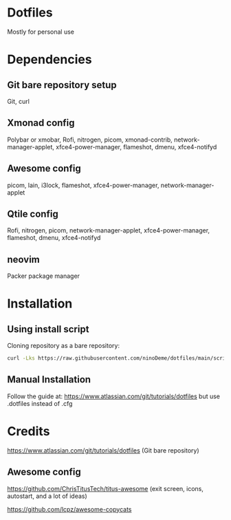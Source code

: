 # Dotfiles

Mostly for personal use

# Dependencies
## Git bare repository setup

Git, curl

## Xmonad config

Polybar or xmobar, Rofi, nitrogen, picom, xmonad-contrib, network-manager-applet, xfce4-power-manager, flameshot, dmenu, xfce4-notifyd

## Awesome config

picom, lain, i3lock, flameshot, xfce4-power-manager, network-manager-applet

## Qtile config

Rofi, nitrogen, picom, network-manager-applet, xfce4-power-manager, flameshot, dmenu, xfce4-notifyd

## neovim

Packer package manager

# Installation
## Using install script

Cloning repository as a bare repository:

```sh
curl -Lks https://raw.githubusercontent.com/ninoDeme/dotfiles/main/scripts/Bare.sh | sh
```


## Manual Installation

Follow the guide at: https://www.atlassian.com/git/tutorials/dotfiles but use .dotfiles instead of .cfg

# Credits
https://www.atlassian.com/git/tutorials/dotfiles (Git bare repository)

## Awesome config
https://github.com/ChrisTitusTech/titus-awesome (exit screen, icons, autostart, and a lot of ideas)

https://github.com/lcpz/awesome-copycats
